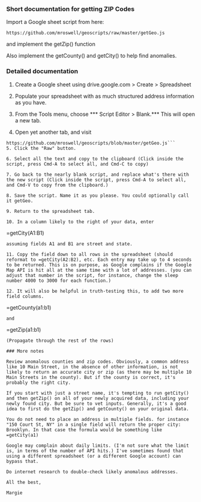 ### Short documentation for getting ZIP Codes

Import a Google sheet script from here:
```
https://github.com/mroswell/geoscripts/raw/master/getGeo.js
```
and implement the getZip() function

Also implement the getCounty() and getCity() to help find anomalies.



### Detailed documentation 

1. Create a Google sheet using drive.google.com > Create > Spreadsheet

2. Populate your spreadsheet with as much structured address information as you have.

3. From the Tools menu, choose *** Script Editor > Blank.*** This will open a new tab.

4. Open yet another tab, and visit 
```
https://github.com/mroswell/geoscripts/blob/master/getGeo.js```
5. Click the "Raw" button.

6. Select all the text and copy to the clipboard (Click inside the script, press Cmd-A to select all, and Cmd-C to copy)

7. Go back to the nearly blank script, and replace what's there with the new script (Click inside the script, press Cmd-A to select all, and Cmd-V to copy from the clipboard.)

8. Save the script. Name it as you please. You could optionally call it getGeo.

9. Return to the spreadsheet tab.

10. In a column likely to the right of your data, enter
  ```
  =getCity(A1:B1) 
  ```
assuming fields A1 and B1 are street and state.

11. Copy the field down to all rows in the spreadsheet (should reformat to =getCity(A2:B2), etc. Each entry may take up to 4 seconds to be returned. This is on purpose, as Google complains if the Google Map API is hit all at the same time with a lot of addresses. (you can adjust that number in the script, for instance, change the sleep number 4000 to 3000 for each function.)

12. It will also be helpful in truth-testing this, to add two more field columns.
  ```
  =getCounty(a1:b1)
  ```
  and
  ```
  =getZip(a1:b1)
  ```
  (Propagate through the rest of the rows)

### More notes 

Review anomalous counties and zip codes. Obviously, a common address like 10 Main Street, in the absence of other information, is not likely to return an accurate city or zip (as there may be multiple 10 Main Streets in the county). But if the county is correct, it's probably the right city.

If you start with just a street name, it's tempting to run getCity() and then getZip() on all of your newly acquired data, including your newly found city. But be sure to vet inputs. Generally, it's a good idea to first do the getZip() and getCounty() on your original data.

You do not need to place an address in multiple fields. for instance "150 Court St, NY" in a single field will return the proper city: Brooklyn. In that case the formula would be something like =getCity(a1)

Google may complain about daily limits. (I'm not sure what the limit is, in terms of the number of API hits.) I've sometimes found that using a different spreadsheet (or a different Google account) can bypass that.

Do internet research to double-check likely anomalous addresses.

All the best,

Margie
